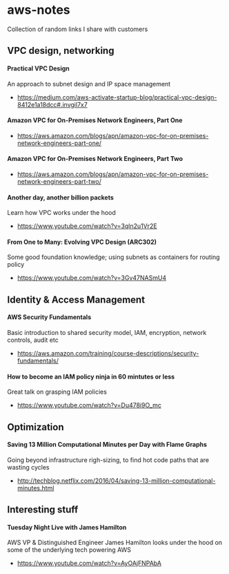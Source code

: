 # aws-notes
Collection of random links I share with customers

## VPC design, networking
#### Practical VPC Design
An approach to subnet design and IP space management
+ https://medium.com/aws-activate-startup-blog/practical-vpc-design-8412e1a18dcc#.invgil7x7

#### Amazon VPC for On-Premises Network Engineers, Part One
+ https://aws.amazon.com/blogs/apn/amazon-vpc-for-on-premises-network-engineers-part-one/

#### Amazon VPC for On-Premises Network Engineers, Part Two
+ https://aws.amazon.com/blogs/apn/amazon-vpc-for-on-premises-network-engineers-part-two/

#### Another day, another billion packets
Learn how VPC works under the hood
+ https://www.youtube.com/watch?v=3qln2u1Vr2E

#### From One to Many: Evolving VPC Design (ARC302)
Some good foundation knowledge; using subnets as containers for routing policy
+ https://www.youtube.com/watch?v=3Gv47NASmU4

## Identity & Access Management
#### AWS Security Fundamentals
Basic introduction to shared security model, IAM, encryption, network controls, audit etc
+ https://aws.amazon.com/training/course-descriptions/security-fundamentals/

#### How to become an IAM policy ninja in 60 mintutes or less
Great talk on grasping IAM policies
+ https://www.youtube.com/watch?v=Du478i9O_mc


## Optimization

#### Saving 13 Million Computational Minutes per Day with Flame Graphs
Going beyond infrastructure righ-sizing, to find hot code paths that are wasting cycles
+ http://techblog.netflix.com/2016/04/saving-13-million-computational-minutes.html

## Interesting stuff

#### Tuesday Night Live with James Hamilton
AWS VP & Distinguished Engineer James Hamilton looks under the hood on some of the underlying tech powering AWS

+ https://www.youtube.com/watch?v=AyOAjFNPAbA
